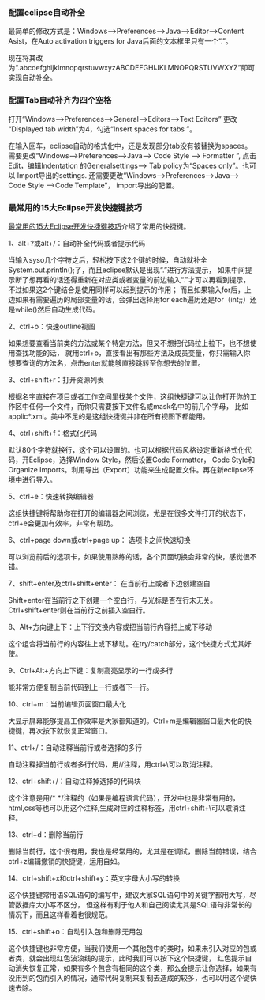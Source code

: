 ### 配置eclipse自动补全

最简单的修改方式是：Windows——>Preferences——>Java-->Editor-->Content Asist，在Auto activation triggers for Java后面的文本框里只有一个“.”。

现在将其改为“.abcdefghijklmnopqrstuvwxyzABCDEFGHIJKLMNOPQRSTUVWXYZ”即可实现自动补全。

### 配置Tab自动补齐为四个空格

打开“Windows——>Preferences——>General-->Editors-->Text Editors” 更改 “Displayed tab width”为4，勾选“Insert spaces for tabs ”。

在输入回车，eclipse自动的格式化中，还是发现部分tab没有被替换为spaces。需要更改“Windows——>Preferences——>Java--> Code Style --> Formatter ”, 点击Edit，编辑Indentation 的Generalsettings--> Tab policy为“Spaces only”。也可以 Import导出的settings.
还需要更改“Windows——>Preferences——>Java--> Code Style -->Code Template”， import导出的配置。

### 最常用的15大Eclipse开发快捷键技巧

[最常用的15大Eclipse开发快捷键技巧]介绍了常用的快捷键。

  [最常用的15大Eclipse开发快捷键技巧]:http://blog.csdn.net/chenleixing/article/details/44600587

1、alt+?或alt+/：自动补全代码或者提示代码

当输入syso几个字符之后，轻松按下这2个键的时候，自动就补全System.out.println();了，而且eclipse默认是出现“.”进行方法提示，
如果中间提示断了想再看的话还得重新在对应类或者变量的前边输入“.”才可以再看到提示，不过如果这2个键结合是使用同样可以起到提示的作用；
而且如果输入for后，上边如果有需要遍历的局部变量的话，会弹出选择用for each遍历还是for（int;;）还是while()然后自动生成代码。
 
2、ctrl+o：快速outline视图

如果想要查看当前类的方法或某个特定方法，但又不想把代码拉上拉下，也不想使用查找功能的话，
就用ctrl+o，直接看出有那些方法及成员变量，你只需输入你想要查询的方法名，点击enter就能够直接跳转至你想去的位置。
 
3、ctrl+shift+r：打开资源列表

根据名字直接在项目或者工作空间里找某个文件，这组快捷键可以让你打开你的工作区中任何一个文件，而你只需要按下文件名或mask名中的前几个字母，
比如applic*.xml。美中不足的是这组快捷键并非在所有视图下都能用。

 
4、ctrl+shift+f：格式化代码

默认80个字符就换行，这个可以设置的。也可以根据代码风格设定重新格式化代码，开Eclipse，选择Window Style，然后设置Code Formatter，
Code Style和Organize Imports。利用导出（Export）功能来生成配置文件。再在新eclipse环境中进行导入。

5、ctrl+e：快速转换编辑器

这组快捷键将帮助你在打开的编辑器之间浏览，尤是在很多文件打开的状态下，ctrl+e会更加有效率，非常有帮助。
 
6、ctrl+page down或ctrl+page up： 选项卡之间快速切换

可以浏览前后的选项卡，如果使用熟练的话，各个页面切换会非常的快，感觉很不错。

7、shift+enter及ctrl+shift+enter： 在当前行上或者下边创建空白

Shift+enter在当前行之下创建一个空白行，与光标是否在行末无关。Ctrl+shift+enter则在当前行之前插入空白行。
 
8、Alt+方向键上下：上下行交换内容或把当前行内容把上或下移动

这个组合将当前行的内容往上或下移动。在try/catch部分，这个快捷方式尤其好使。

9、Ctrl+Alt+方向上下键：复制高亮显示的一行或多行

能非常方便复制当前代码到上一行或者下一行。

10、ctrl+m：当前编辑页面窗口最大化

大显示屏幕能够提高工作效率是大家都知道的。Ctrl+m是编辑器窗口最大化的快捷键，再次按下就恢复正常窗口。

11、ctrl+/：自动注释当前行或者选择的多行

自动注释掉当前行或者多行代码，用//注释，用ctrl+\可以取消注释。
 
12、ctrl+shift+/：自动注释掉选择的代码块

这个注意是用/* */注释的（如果是编程语言代码），开发中也是非常有用的，html,css等也可以用这个注释,生成对应的注释标签，用ctrl+shift+\可以取消注释。

13、ctrl+d：删除当前行

删除当前行，这个很有用，我也是经常用的，尤其是在调试，删除当前错误，结合ctrl+z编辑撤销的快捷键，运用自如。
 
14、ctrl+shift+x和ctrl+shift+y：英文字母大小写的转换

这个快捷键常用语SQL语句的编写中，建议大家SQL语句中的关键字都用大写，尽管数据库大小写不区分，
但这样有利于他人和自己阅读尤其是SQL语句非常长的情况下，而且这样看着也很规范。

15、ctrl+shift+o：自动引入包和删除无用包

这个快捷键也非常方便，当我们使用一个其他包中的类时，如果未引入对应的包或者类，就会出现红色波浪线的提示，此时我们可以按下这个快捷键，
红色提示自动消失恢复正常，如果有多个包含有相同的这个类，那么会提示让你选择，如果有没用到的包而引入的情况，通常代码复制来复制去造成的较多，也可以用这个键快速去除。
